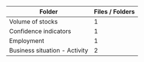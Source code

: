 | Folder                        |   Files / Folders |
|-------------------------------|-------------------|
| Volume of stocks              |                 1 |
| Confidence indicators         |                 1 |
| Employment                    |                 1 |
| Business situation - Activity |                 2 |